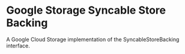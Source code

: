 # Google Storage Syncable Store Backing

A Google Cloud Storage implementation of the SyncableStoreBacking interface.
